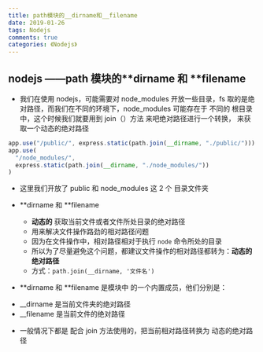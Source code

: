 ```yaml
---
title: path模块的__dirname和__filename
date: 2019-01-26
tags: Nodejs
comments: true
categories: 《Nodejs》
---
```


## nodejs ——path 模块的**dirname 和 **filename

- 我们在使用 nodejs，可能需要对 node_modules 开放一些目录，fs 取的是绝对路径，而我们在不同的环境下，node_modules 可能存在于 不同的 根目录中，这个时候我们就要用到 join（）方法 来吧绝对路径进行一个转换，
  来获取一个动态的绝对路径
  <br>

```js
app.use("/public/", express.static(path.join(__dirname, "./public/")))
app.use(
  "/node_modules/",
  express.static(path.join(__dirname, "./node_modules/"))
)
```

- 这里我们开放了 public 和 node_modules 这 2 个 目录文件夹
- **dirname 和 **filename

  - **动态的** 获取当前文件或者文件所处目录的绝对路径
  - 用来解决文件操作路劲的相对路径问题
  - 因为在文件操作中，相对路径相对于执行 `node` 命令所处的目录
  - 所以为了尽量避免这个问题，都建议文件操作的相对路径都转为：**动态的绝对路径**
  - 方式：`path.join(__dirname, '文件名')`

- **dirname 和 **filename 是模块中 的一个内置成员，他们分别是：

* \_\_dirname 是当前文件夹的绝对路径
* \_\_filename 是当前文件的绝对路径

- 一般情况下都是 配合 join 方法使用的，把当前相对路径转换为 动态的绝对路径

